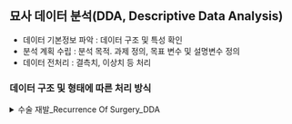 ## 묘사 데이터 분석(DDA, Descriptive Data Analysis)
- 데이터 기본정보 파악 : 데이터 구조 및 특성 확인 
- 분석 계획 수립 : 분석 목적. 과제 정의, 목표 변수 및 설명변수 정의 
- 데이터 전처리 : 결측치, 이상치 등 처리 

### 데이터 구조 및 형태에 따른 처리 방식 

<details >
<summary>수술 재발_Recurrence Of Surgery_DDA</summary>

### DDA 분석
| Column    | Column 설명   | 데이터 분류 | 분석가 의견     |
|------|------|-----|-------|
| 연령                    | 환자의 연령   | 연속형  |                 |
| 척추전방위증        | 척추 전방 위증     |명목형 | 여부만을 나타내는 데이터 |
| 환자통증정도               | 환자의 통증 정도 | 이산형 | 수치적인 의미를 가지나 소수점의 형태로 표현되지 못하는 데이터 |
| 수술기법                  | 수술 기법  |명목형 | 분류를 목적으로 하는 데이터 |
| 수술시간                  | 수술 시간 | 이산형 | 정수 데이터값을 가지는 데이터 |
| 수술실패여부              | 수술 실패 여부   | 명목형 | 실패 여부만을 나타내는 데이터|

### 분석 기준 :  수슬시간이 영양을 받는 데이터 (x:각 컬럼, y:수술 시간 ) 

</details>
